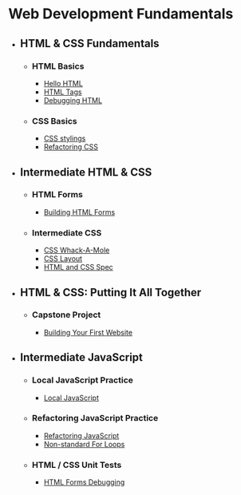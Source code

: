 # Web Development Fundamentals

- ## HTML & CSS Fundamentals

  - ### HTML Basics

    - [Hello HTML](hello-html/)
    - [HTML Tags](html-tags/)
    - [Debugging HTML](debugging-html/)

  - ### CSS Basics

    - [CSS stylings](css-stylings/)
    - [Refactoring CSS](refactoring-css/)

- ## Intermediate HTML & CSS

  - ### HTML Forms

    - [Building HTML Forms](building-html-forms/)

  - ### Intermediate CSS

    - [CSS Whack-A-Mole](css-whack-a-mole/)
    - [CSS Layout](css-layout/)
    - [HTML and CSS Spec](html-and-css-spec/)

- ## HTML & CSS: Putting It All Together

  - ### Capstone Project

    - [Building Your First Website](building-your-first-website/)

- ## Intermediate JavaScript

  - ### Local JavaScript Practice

    - [Local JavaScript](local-javascript/)

  - ### Refactoring JavaScript Practice

    - [Refactoring JavaScript](refactoring-javascript/)
    - [Non-standard For Loops](non-standard-for-loops/)

  - ### HTML / CSS Unit Tests

    - [HTML Forms Debugging](html-forms-debugging/)
